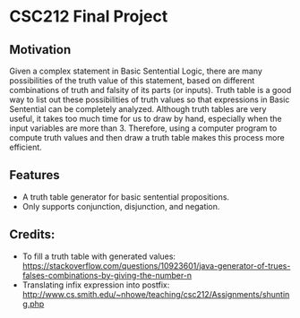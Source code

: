 # CSC212 Final Project

## Motivation
Given a complex statement in Basic Sentential Logic, there are many possibilities of the truth value of this statement, based on different combinations of truth and falsity of its parts (or inputs). Truth table is a good way to list out these possibilities of truth values so that expressions in Basic Sentential can be completely analyzed. Although truth tables are very useful, it takes too much time for us to draw by hand, especially when the input variables are more than 3. Therefore, using a computer program to compute truth values and then draw a truth table makes this process more efficient.

## Features
* A truth table generator for basic sentential propositions.
* Only supports conjunction, disjunction, and negation.

## Credits:
* To fill a truth table with generated values: https://stackoverflow.com/questions/10923601/java-generator-of-trues-falses-combinations-by-giving-the-number-n
* Translating infix expression into postfix: http://www.cs.smith.edu/~nhowe/teaching/csc212/Assignments/shunting.php



